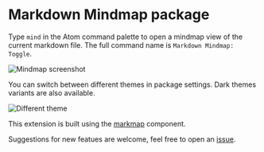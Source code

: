 # Markdown Mindmap package

Type `mind` in the Atom command palette to open a mindmap view of the current markdown file. The full command name is `Markdown Mindmap: Toggle`.

![Mindmap screenshot](https://github.com/dundalek/atom-markdown-mindmap/blob/master/screenshot.gif?raw=true)

You can switch between different themes in package settings. Dark themes variants are also available.

![Different theme](https://github.com/dundalek/atom-markdown-mindmap/blob/master/screenshot2.png?raw=true)

This extension is built using the [markmap](https://github.com/dundalek/markmap) component.

Suggestions for new featues are welcome, feel free to open an [issue](https://github.com/dundalek/atom-markdown-mindmap/issues).

